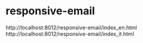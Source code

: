 # responsive-email

http://localhost:8012/responsive-email/index_en.html
http://localhost:8012/responsive-email/index_it.html
